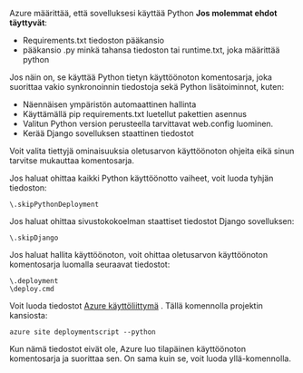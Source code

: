 Azure määrittää, että sovelluksesi käyttää Python **Jos molemmat ehdot täyttyvät**:

- Requirements.txt tiedoston pääkansio
- pääkansio .py minkä tahansa tiedoston tai runtime.txt, joka määrittää python

Jos näin on, se käyttää Python tietyn käyttöönoton komentosarja, joka suorittaa vakio synkronoinnin tiedostoja sekä Python lisätoiminnot, kuten:

- Näennäisen ympäristön automaattinen hallinta
- Käyttämällä pip requirements.txt luetellut pakettien asennus
- Valitun Python version perusteella tarvittavat web.config luominen.
- Kerää Django sovelluksen staattinen tiedostot

Voit valita tiettyjä ominaisuuksia oletusarvon käyttöönoton ohjeita eikä sinun tarvitse mukauttaa komentosarja.

Jos haluat ohittaa kaikki Python käyttöönotto vaiheet, voit luoda tyhjän tiedoston:

    \.skipPythonDeployment

Jos haluat ohittaa sivustokokoelman staattiset tiedostot Django sovelluksen:

    \.skipDjango 

Jos haluat hallita käyttöönoton, voit ohittaa oletusarvon käyttöönoton komentosarja luomalla seuraavat tiedostot:

    \.deployment
    \deploy.cmd

Voit luoda tiedostot [Azure käyttöliittymä][] .  Tällä komennolla projektin kansiosta:

    azure site deploymentscript --python

Kun nämä tiedostot eivät ole, Azure luo tilapäinen käyttöönoton komentosarja ja suorittaa sen.  On sama kuin se, voit luoda yllä-komennolla.

[Azure käyttöliittymä]: http://azure.microsoft.com/downloads/
